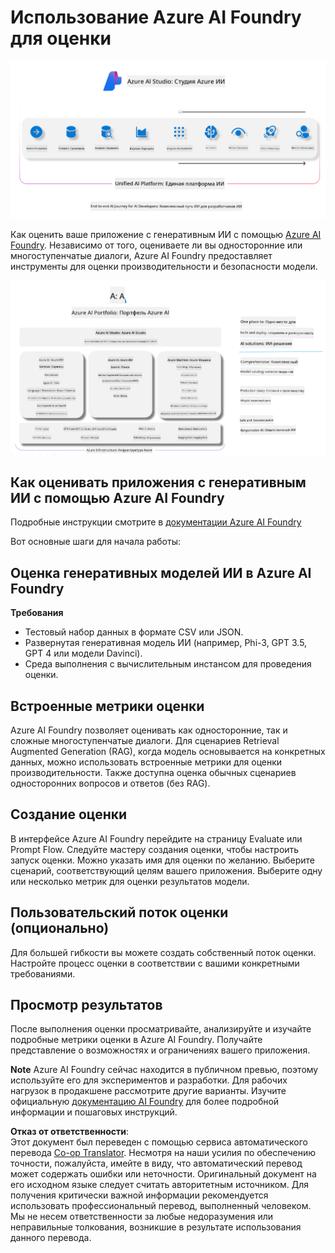 <!--
CO_OP_TRANSLATOR_METADATA:
{
  "original_hash": "7b4235159486df4000e16b7b46ddfec3",
  "translation_date": "2025-05-07T14:42:45+00:00",
  "source_file": "md/01.Introduction/05/AIFoundry.md",
  "language_code": "ru"
}
-->
# **Использование Azure AI Foundry для оценки**

![aistudo](../../../../../translated_images/AIFoundry.9e0b513e999a1c5aa227e4c7028b5ff9a6cb712e6613c696705445ee4ca8f35d.ru.png)

Как оценить ваше приложение с генеративным ИИ с помощью [Azure AI Foundry](https://ai.azure.com?WT.mc_id=aiml-138114-kinfeylo). Независимо от того, оцениваете ли вы односторонние или многоступенчатые диалоги, Azure AI Foundry предоставляет инструменты для оценки производительности и безопасности модели.

![aistudo](../../../../../translated_images/AIPortfolio.69da59a8e1eaa70f2bab1836c11a69fc97e59f1b1b4154ce5e58bc589d278047.ru.png)

## Как оценивать приложения с генеративным ИИ с помощью Azure AI Foundry
Подробные инструкции смотрите в [документации Azure AI Foundry](https://learn.microsoft.com/azure/ai-studio/how-to/evaluate-generative-ai-app?WT.mc_id=aiml-138114-kinfeylo)

Вот основные шаги для начала работы:

## Оценка генеративных моделей ИИ в Azure AI Foundry

**Требования**

- Тестовый набор данных в формате CSV или JSON.
- Развернутая генеративная модель ИИ (например, Phi-3, GPT 3.5, GPT 4 или модели Davinci).
- Среда выполнения с вычислительным инстансом для проведения оценки.

## Встроенные метрики оценки

Azure AI Foundry позволяет оценивать как односторонние, так и сложные многоступенчатые диалоги.
Для сценариев Retrieval Augmented Generation (RAG), когда модель основывается на конкретных данных, можно использовать встроенные метрики для оценки производительности.
Также доступна оценка обычных сценариев односторонних вопросов и ответов (без RAG).

## Создание оценки

В интерфейсе Azure AI Foundry перейдите на страницу Evaluate или Prompt Flow.
Следуйте мастеру создания оценки, чтобы настроить запуск оценки. Можно указать имя для оценки по желанию.
Выберите сценарий, соответствующий целям вашего приложения.
Выберите одну или несколько метрик для оценки результатов модели.

## Пользовательский поток оценки (опционально)

Для большей гибкости вы можете создать собственный поток оценки. Настройте процесс оценки в соответствии с вашими конкретными требованиями.

## Просмотр результатов

После выполнения оценки просматривайте, анализируйте и изучайте подробные метрики оценки в Azure AI Foundry. Получайте представление о возможностях и ограничениях вашего приложения.



**Note** Azure AI Foundry сейчас находится в публичном превью, поэтому используйте его для экспериментов и разработки. Для рабочих нагрузок в продакшене рассмотрите другие варианты. Изучите официальную [документацию AI Foundry](https://learn.microsoft.com/azure/ai-studio/?WT.mc_id=aiml-138114-kinfeylo) для более подробной информации и пошаговых инструкций.

**Отказ от ответственности**:  
Этот документ был переведен с помощью сервиса автоматического перевода [Co-op Translator](https://github.com/Azure/co-op-translator). Несмотря на наши усилия по обеспечению точности, пожалуйста, имейте в виду, что автоматический перевод может содержать ошибки или неточности. Оригинальный документ на его исходном языке следует считать авторитетным источником. Для получения критически важной информации рекомендуется использовать профессиональный перевод, выполненный человеком. Мы не несем ответственности за любые недоразумения или неправильные толкования, возникшие в результате использования данного перевода.